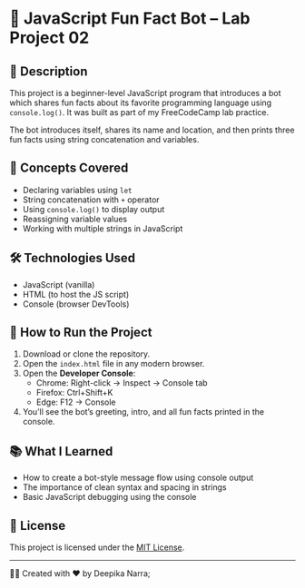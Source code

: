 # 🤖 JavaScript Fun Fact Bot – Lab Project 02

## 📘 Description
This project is a beginner-level JavaScript program that introduces a bot which shares fun facts about its favorite programming language using `console.log()`. It was built as part of my FreeCodeCamp lab practice.

The bot introduces itself, shares its name and location, and then prints three fun facts using string concatenation and variables.

## 🧠 Concepts Covered
- Declaring variables using `let`
- String concatenation with `+` operator
- Using `console.log()` to display output
- Reassigning variable values
- Working with multiple strings in JavaScript

## 🛠 Technologies Used
- JavaScript (vanilla)
- HTML (to host the JS script)
- Console (browser DevTools)

## 🚀 How to Run the Project
1. Download or clone the repository.
2. Open the `index.html` file in any modern browser.
3. Open the **Developer Console**:
   - Chrome: Right-click → Inspect → Console tab
   - Firefox: Ctrl+Shift+K
   - Edge: F12 → Console
4. You’ll see the bot’s greeting, intro, and all fun facts printed in the console.

## 📚 What I Learned
- How to create a bot-style message flow using console output
- The importance of clean syntax and spacing in strings
- Basic JavaScript debugging using the console

## 📄 License
This project is licensed under the [MIT License](LICENSE).

---

👩‍💻 Created with ❤️ by Deepika Narra;
